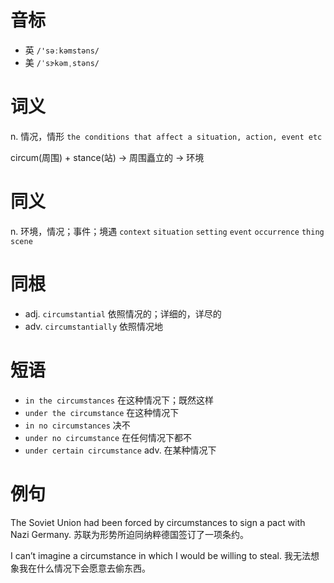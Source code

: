 # 音标

- 英 `/'səːkəmstəns/`
- 美 `/ˈsɝ​kəmˌstəns/`

# 词义

n. 情况，情形
`the conditions that affect a situation, action, event etc`



circum(周围) + stance(站) → 周围矗立的 → 环境

# 同义

n. 环境，情况；事件；境遇
`context` `situation` `setting` `event` `occurrence` `thing` `scene`

# 同根

- adj. `circumstantial` 依照情况的；详细的，详尽的
- adv. `circumstantially` 依照情况地

# 短语

- `in the circumstances` 在这种情况下；既然这样
- `under the circumstance` 在这种情况下
- `in no circumstances` 决不
- `under no circumstance` 在任何情况下都不
- `under certain circumstance` adv. 在某种情况下

# 例句

The Soviet Union had been forced by circumstances to sign a pact with Nazi Germany.
苏联为形势所迫同纳粹德国签订了一项条约。

I can’t imagine a circumstance in which I would be willing to steal.
我无法想象我在什么情况下会愿意去偷东西。


